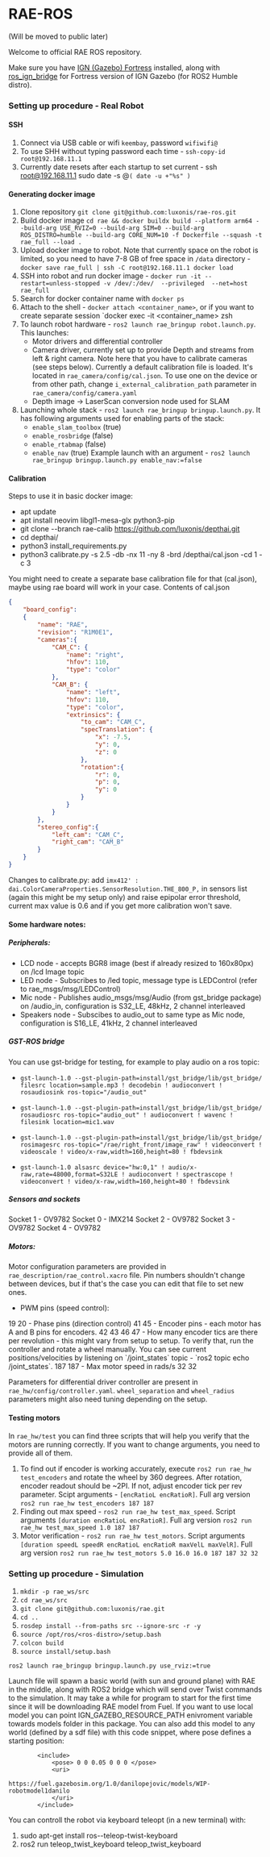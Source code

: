 # RAE-ROS
(Will be moved to public later)

Welcome to official RAE ROS repository.

Make sure you have [IGN (Gazebo) Fortress](https://gazebosim.org/docs/fortress/install) installed, along with [ros_ign_bridge](https://github.com/gazebosim/ros_gz/tree/ros2#from-source) for Fortress version of IGN Gazebo (for ROS2 Humble distro). 


### Setting up procedure - Real Robot
#### SSH

1. Connect via USB cable or wifi `keembay`, password `wifiwifi@`
2. To use SHH without typing password each time - `ssh-copy-id root@192.168.11.1`
3. Currently date resets after each startup to set current - ssh root@192.168.11.1 sudo date -s @`( date -u +"%s" )`

#### Generating docker image
1. Clone repository `git clone git@github.com:luxonis/rae-ros.git`
2. Build docker image `cd rae && docker buildx build --platform arm64 --build-arg USE_RVIZ=0 --build-arg SIM=0 --build-arg ROS_DISTRO=humble --build-arg CORE_NUM=10 -f Dockerfile --squash -t rae_full --load .
`
3. Upload docker image to robot. Note that currently space on the robot is limited, so you need to have 7-8 GB of free space in `/data` directory - `docker save rae_full | ssh -C root@192.168.11.1 docker load`
4. SSH into robot and run docker image - `docker run -it --restart=unless-stopped -v /dev/:/dev/  --privileged  --net=host rae_full`
5. Search for docker container name with `docker ps`
6. Attach to the shell - `docker attach <container_name>`, or if you want to create separate session `docker exec -it <container_name> zsh
7. To launch robot hardware - `ros2 launch rae_bringup robot.launch.py`. This launches:
   - Motor drivers and differential controller
   - Camera driver, currently set up to provide Depth and streams from left & right camera. Note here that you have to calibrate cameras (see steps below). Currently a default calibration file is loaded. It's located in `rae_camera/config/cal.json`. To use one on the device or from other path, change `i_external_calibration_path` parameter in  `rae_camera/config/camera.yaml`
   - Depth image -> LaserScan conversion node used for SLAM
8. Launching whole stack - `ros2 launch rae_bringup bringup.launch.py`. It has following arguments used for enabling parts of the stack:
   - `enable_slam_toolbox` (true)
   - `enable_rosbridge` (false)
   - `enable_rtabmap` (false)
   - `enable_nav` (true)
Example launch with an argument - `ros2 launch rae_bringup bringup.launch.py enable_nav:=false`


#### Calibration
Steps to use it in basic docker image:

- apt update
- apt install neovim libgl1-mesa-glx python3-pip
- git clone --branch rae-calib https://github.com/luxonis/depthai.git
- cd depthai/
- python3 install_requirements.py 
-  python3 calibrate.py -s 2.5 -db -nx 11 -ny 8 -brd /depthai/cal.json -cd 1 -c 3

You might need to create a separate base calibration file for that (cal.json), maybe using rae board will work in your case.
Contents of cal.json
``` json
{
    "board_config":
    {
        "name": "RAE",
        "revision": "R1M0E1",
        "cameras":{
            "CAM_C": {
                "name": "right",
                "hfov": 110,
                "type": "color"
            },
            "CAM_B": {
                "name": "left",
                "hfov": 110,
                "type": "color",
                "extrinsics": {
                    "to_cam": "CAM_C",
                    "specTranslation": {
                        "x": -7.5,
                        "y": 0,
                        "z": 0
                    },
                    "rotation":{
                        "r": 0,
                        "p": 0,
                        "y": 0
                    }
                }
            }
        },
        "stereo_config":{
            "left_cam": "CAM_C",
            "right_cam": "CAM_B"
        }
    }
}
```
Changes to calibrate.py:
add
`imx412' : dai.ColorCameraProperties.SensorResolution.THE_800_P,`
in sensors list (again this might be my setup only)
and raise epipolar error threshold, current max value is 0.6 and if you get more calibration won't save.


#### Some hardware notes:

##### Peripherals:

- LCD node - accepts BGR8 image (best if already resized to 160x80px) on /lcd Image topic
- LED node - Subscribes to /led topic, message type is LEDControl (refer to rae_msgs/msg/LEDControl)
- Mic node - Publishes audio_msgs/msg/Audio (from gst_bridge package) on /audio_in, configuration is S32_LE, 48kHz, 2 channel interleaved
- Speakers node - Subscibes to audio_out to same type as Mic node, configuration is S16_LE, 41kHz, 2 channel interleaved

##### GST-ROS bridge
You can use gst-bridge for testing, for example to play audio on a ros topic:
- `gst-launch-1.0 --gst-plugin-path=install/gst_bridge/lib/gst_bridge/ filesrc location=sample.mp3 ! decodebin ! audioconvert ! rosaudiosink ros-topic="/audio_out"`

- `gst-launch-1.0 --gst-plugin-path=install/gst_bridge/lib/gst_bridge/ rosaudiosrc ros-topic="audio_out" ! audioconvert ! wavenc ! filesink location=mic1.wav`

- `gst-launch-1.0 --gst-plugin-path=install/gst_bridge/lib/gst_bridge/ rosimagesrc ros-topic="/rae/right_front/image_raw" ! videoconvert ! videoscale ! video/x-raw,width=160,height=80 ! fbdevsink`

- `gst-launch-1.0 alsasrc device="hw:0,1" ! audio/x-raw,rate=48000,format=S32LE ! audioconvert ! spectrascope ! videoconvert ! video/x-raw,width=160,height=80 ! fbdevsink`
##### Sensors and sockets
Socket 1 - OV9782
Socket 0 - IMX214
Socket 2 - OV9782
Socket 3 - OV9782
Socket 4 - OV9782

##### Motors:
Motor configuration parameters are provided in `rae_description/rae_control.xacro` file.
Pin numbers shouldn't change between devices, but if that's the case you can edit that file to set new ones.
- PWM pins (speed control):
<param name="pwmL">19</param>
<param name="pwmR">20</param>
- Phase pins (direction control)
<param name="phL">41</param>
<param name="phR">45</param>
- Encoder pins - each motor has A and B pins for encoders.
<param name="enLA">42</param>
<param name="enLB">43</param>
<param name="enRA">46</param>
<param name="enRB">47</param>
- How many encoder tics are there per revolution - this might vary from setup to setup. To verify that, run the controller and rotate a wheel manually. You can see current positions/velocities by listening on `/joint_states` topic - `ros2 topic echo /joint_states`.
<param name="encTicsPerRevL">187</param>
<param name="encTicsPerRevR">187</param>
- Max motor speed in rads/s
<param name="maxVelL">32</param>
<param name="maxVelR">32</param>

Parameters for differential driver controller are present in `rae_hw/config/controller.yaml`. `wheel_separation` and `wheel_radius` parameters might also need tuning depending on the setup.

#### Testing motors

In `rae_hw/test` you can find three scripts that will help you verify that the motors are running correctly. If you want to change arguments, you need to provide all of them.

1. To find out if encoder is working accurately, execute `ros2 run rae_hw test_encoders` and rotate the wheel by 360 degrees. After rotation, encoder readout should be ~2PI. If not, adjust encoder tick per rev parameter.
Scipt arguments - `[encRatioL encRatioR]`. Full arg version `ros2 run rae_hw test_encoders 187 187`
2. Finding out max speed - `ros2 run rae_hw test_max_speed`. Script arguments `[duration encRatioL encRatioR]`. Full arg version `ros2 run rae_hw test_max_speed 1.0 187 187`
3. Motor verification - `ros2 run rae_hw test_motors`. Script arguments `[duration speedL speedR encRatioL encRatioR maxVelL maxVelR]`. Full arg version `ros2 run rae_hw test_motors 5.0 16.0 16.0 187 187 32 32`

### Setting up procedure - Simulation


1. `mkdir -p rae_ws/src`
2. `cd rae_ws/src`
3. `git clone git@github.com:luxonis/rae.git` 
4. `cd ..`
5. `rosdep install --from-paths src --ignore-src -r -y`
6. `source /opt/ros/<ros-distro>/setup.bash`
7. `colcon build` 
8. `source install/setup.bash`


```
ros2 launch rae_bringup bringup.launch.py use_rviz:=true
```
Launch file will spawn a basic world (with sun and ground plane) with RAE in the middle, along with ROS2 bridge which will send over Twist commands to the simulation. It may take a while for program to start for the first time since it will be downloading RAE model from Fuel. If you want to use local model you can point IGN_GAZEBO_RESOURCE_PATH enivroment variable towards models folder in this package. You can also add this model to any world (defined by a sdf file) with this code snippet, where pose defines a starting position:

```
        <include>
            <pose> 0 0 0.05 0 0 0 </pose>
            <uri>
                https://fuel.gazebosim.org/1.0/danilopejovic/models/WIP-robotmodel1danilo
            </uri>
        </include>
```


You can controll the robot via keyboard teleopt (in a new terminal) with:
1. sudo apt-get install ros-<ros-distro>-teleop-twist-keyboard
2. ros2 run  teleop_twist_keyboard teleop_twist_keyboard
